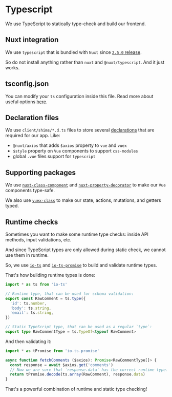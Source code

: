 # Typescript

We use TypeScript to statically type-check and build our frontend.

## Nuxt integration

We use `typescript` that is bundled 
with `Nuxt` since 
[`2.5.0` release](https://github.com/nuxt/nuxt.js/releases/tag/v2.5.0).

So do not install anything rather than `nuxt` and `@nuxt/typescript`.
And it just works.

## tsconfig.json

You can modify your `ts` configuration inside this file.
Read more about useful options [here](https://www.typescriptlang.org/docs/handbook/tsconfig-json.html).

## Declaration files

We use `client/shims/*.d.ts` files 
to store several [declarations](https://en.wikipedia.org/wiki/TypeScript#Declaration_files) 
that are required for our app. Like:

- `@nuxt/axios` that adds `$axios` property to `vue` and `vuex`
- `$style` property on `Vue` components to support `css-modules`
- global `.vue` files support for `typescript`

## Supporting packages

We use [`nuxt-class-component`](https://github.com/nuxt-community/nuxt-class-component) 
and [`nuxt-property-decorator`](https://github.com/nuxt-community/nuxt-property-decorator) 
to make our `Vue` components type-safe.

We also use [`vuex-class`](https://github.com/ktsn/vuex-class) 
to make our state, actions, mutations, and getters typed.

## Runtime checks

Sometimes you want to make some runtime type checks: 
inside API methods, input validations, etc.

And since TypeScript types are only allowed during static check, 
we cannot use them in runtime.

So, we use [`io-ts`](https://github.com/gcanti/io-ts) 
and [`io-ts-promise`](https://github.com/aeirola/io-ts-promise) 
to build and validate runtime types.

That's how building runtime types is done:

```ts
import * as ts from 'io-ts'

// Runtime type, that can be used for schema validation:
export const RawComment = ts.type({
  'id': ts.number,
  'body': ts.string,
  'email': ts.string,
})

// Static TypeScript type, that can be used as a regular `type`:
export type RawCommentType = ts.TypeOf<typeof RawComment>
```

And then validating it:

```ts
import * as tPromise from 'io-ts-promise'

async function fetchComments ($axios): Promise<RawCommentType[]> {
  const response = await $axios.get('comments')
  // Now we are sure that `response.data` has the correct runtime type:
  return tPromise.decode(ts.array(RawComment), response.data)
}
```

That's a powerful combination of runtime and static type checking!
